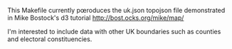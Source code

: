 This Makefile currently pœroduces the uk.json topojson file demonstrated in Mike Bostock's d3
tutorial http://bost.ocks.org/mike/map/

I'm interested to include data with other UK boundaries such as
counties and electoral constituencies.
